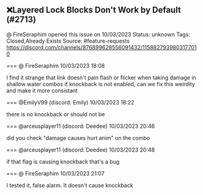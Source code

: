 ## ❌Layered Lock Blocks Don't Work by Default (#2713)
@ FireSeraphim opened this issue on 10/03/2023
Status: unknown
Tags: Closed,Already Exists
Source: #feature-requests https://discord.com/channels/876899628556091432/1158827939803177010


=== @ FireSeraphim 10/03/2023 18:08

I find it strange that link doesn't pain flash or flicker when taking damage in shallow water combos if knockback is not enabled, can we fix this weirdity and make it more consistant

=== @EmilyV99 (discord: Emily) 10/03/2023 18:22

there is no knockback
or should not be

=== @arceusplayer11 (discord: Deedee) 10/03/2023 20:46

did you check "damage causes hurt anim" on the combo

=== @arceusplayer11 (discord: Deedee) 10/03/2023 20:48

if that flag is causing knockback that's a bug

=== @ FireSeraphim 10/03/2023 21:07

I tested it, false alarm. It doesn't cause knockback
